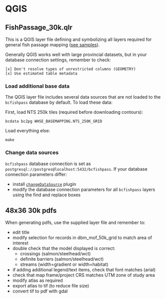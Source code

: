 # QGIS

## FishPassage_30k.qlr

This is a QGIS layer file defining and symbolizing all layers required for general fish passage mapping ([see samples](https://www.hillcrestgeo.ca/outgoing/fishpassage/projects/)).

Generally QGIS works well with large provincial datasets, but in your database connection settings, remember to check:

    [x] Don't resolve types of unrestricted columns (GEOMETRY)
    [x] Use estimated table metadata


### Load additional base data

The QGIS layer file includes several data sources that are not loaded to the `bcfishpass` database by default.
To load these data:

First, load NTS 250k tiles (required before downloading contours):
    
    bcdata bc2pg WHSE_BASEMAPPING.NTS_250K_GRID

Load everything else:

    make


### Change data sources

`bcfishpass` database connection is set as `postgresql://postgres@localhost:5432/bcfishpass`.
If your database connection parameters differ:
- install [`changeDataSource`](https://geogear.wordpress.com/2016/01/29/changedatasourceplugin-plugin-release-2-0/) plugin
- modify the database connection parameters for all `bcfishpass` layers using the find and replace boxes


## 48x36 30k pdfs

When generating pdfs, use the supplied layer file and remember to:
- edit title
- modify selection for records in dbm_mof_50k_grid to match area of interest
- double check that the model displayed is correct:
    + crossings (salmon/steelhead/wct)
    + definite barriers (salmon/steelhead/wct)
    + streams (width=gradient or width=habitat)
- if adding additional legend/text items, check that font matches (arial)
- check that map frame/project CRS matches UTM zone of study area
- modify atlas as required
- export atlas to tif (to reduce file size)
- convert tif to pdf with gdal


